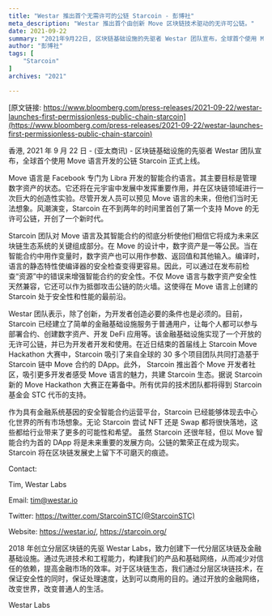 ```yaml
---
title: "Westar 推出首个无需许可的公链 Starcoin - 彭博社"
meta_description: "Westar 推出首个由创新 Move 区块链技术驱动的无许可公链。"
date: 2021-09-22
summary: "2021年9月22日, 区块链基础设施的先驱者 Westar 团队宣布，全球首个使用 Move 语言开发的公链 Starcoin 正式上线"
author: "彭博社"
tags: [
    "Starcoin"
]
archives: "2021"

---
```


[原文链接: https://www.bloomberg.com/press-releases/2021-09-22/westar-launches-first-permissionless-public-chain-starcoin](https://www.bloomberg.com/press-releases/2021-09-22/westar-launches-first-permissionless-public-chain-starcoin)

香港, 2021 年 9 月 22 日 - (亚太商讯) - 区块链基础设施的先驱者 Westar 团队宣布，全球首个使用 Move 语言开发的公链 Starcoin 正式上线。

Move 语言是 Facebook 专门为 Libra 开发的智能合约语言。其主要目标是管理数字资产的状态。它还将在元宇宙中发展中发挥重要作用，并在区块链领域进行一次巨大的创造性实验。尽管开发人员可以预见 Move 语言的未来，但他们当时无法想象。风潮演变，Starcoin 在不到两年的时间里首创了第一个支持 Move 的无许可公链，开创了一个新时代。

Starcoin 团队对 Move 语言及其智能合约的彻底分析使他们相信它将成为未来区块链生态系统的关键组成部分。在 Move 的设计中，数字资产是一等公民。当在智能合约中用作变量时，数字资产也可以用作参数、返回值和其他输入。编译时，语言的静态特性使编译器的安全检查变得更容易。因此，可以通过在发布前检查“资源”中的错误来增强智能合约的安全性。不仅 Move 语言与数字资产安全性天然兼容，它还可以作为抵御攻击公链的防火墙。这使得在 Move 语言上创建的 Starcoin 处于安全性和性能的最前沿。

Westar 团队表示，除了创新，为开发者创造必要的条件也是必须的。目前，Starcoin 已经建立了简单的金融基础设施服务于普通用户，让每个人都可以参与部署合约、创建数字资产、开发 DeFi 应用等。该金融基础设施实现了一个开放的无许可公链，并已为开发者开发和使用。在近日结束的首届线上 Starcoin Move Hackathon 大赛中，Starcoin 吸引了来自全球的 30 多个项目团队共同打造基于 Starcoin 链中 Move 合约的 DApp。此外， Starcoin 推出首个 Move 开发者社区，吸引更多开发者感受 Move 语言的魅力，共建 Starcoin 生态。据说 Starcoin 新的 Move Hackathon 大赛正在筹备中。所有优异的技术团队都将得到 Starcoin 基金会 STC 代币的支持。

作为具有金融系统基因的安全智能合约运营平台，Starcoin 已经能够体现去中心化世界的所有市场想象。无论 Starcoin 尝试 NFT 还是 Swap 都将很快落地，这些都给行业带来了更多的可能性和希望。 虽然 Starcoin 还很年轻，但以 Move 智能合约为首的 DApp 将是未来重要的发展方向。公链的繁荣正在成为现实。 Starcoin 将在区块链发展史上留下不可磨灭的痕迹。

Contact:

Tim, Westar Labs

Email: tim@westar.io

Twitter: https://twitter.com/StarcoinSTC(@StarcoinSTC)

Website: https://westar.io/, https://starcoin.org/

2018 年创立分层区块链的先驱 Westar Labs，致力创建下一代分层区块链及金融基础设施。通过先进技术和工程能力，构建我们的产品和基础网络，从而减少对信任的依赖，提高金融市场的效率。对于区块链生态，我们通过分层区块链技术，在保证安全性的同时，保证处理速度，达到可以商用的目的。通过开放的金融网络，改变世界，改变普通人的生活。

Westar Labs
